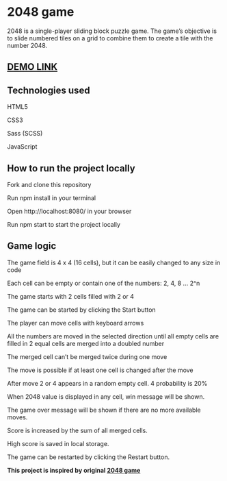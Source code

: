 # **2048 game**
2048 is a single-player sliding block puzzle game. The game’s objective is to slide numbered tiles on a grid to combine them to create a tile with the number 2048.

## [**DEMO LINK**](https://vikachereushenko.github.io/2048/)

## **Technologies used**

HTML5

CSS3

Sass (SCSS)

JavaScript

## **How to run the project locally**

Fork and clone this repository

Run npm install in your terminal

Open http://localhost:8080/ in your browser

Run npm start to start the project locally

## **Game logic**

The game field is 4 x 4 (16 cells), but it can be easily changed to any size in code

Each cell can be empty or contain one of the numbers: 2, 4, 8 ... 2^n

The game starts with 2 cells filled with 2 or 4

The game can be started by clicking the Start button

The player can move cells with keyboard arrows

All the numbers are moved in the selected direction until all empty cells are filled in
2 equal cells are merged into a doubled number

The merged cell can’t be merged twice during one move

The move is possible if at least one cell is changed after the move

After move 2 or 4 appears in a random empty cell. 4 probability is 20%

When 2048 value is displayed in any cell, win message will be shown.

The game over message will be shown if there are no more available moves.

Score is increased by the sum of all merged cells.

High score is saved in local storage.

The game can be restarted by clicking the Restart button.

**This project is inspired by original [2048 game](https://play2048.co/)**
